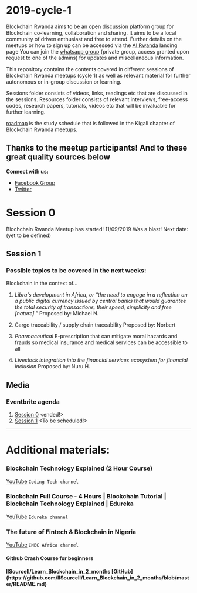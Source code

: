 # 2019-cycle-1
Blockchain Rwanda aims to be an open discussion platform group for Blockchain co-learning, collaboration and sharing. It aims to be a local community of driven enthusiast and free to attend. Further details on the meetups or how to sign up can be accessed via the [AI Rwanda](https://dnzengou-ai-rwanda.glitch.me/) landing page You can join the [whatsapp group](https://join.whatsapp.com/t/#) (private group, access granted upon request to one of the admins) for updates and miscellaneous information.  

This repository contains the contents covered in different sessions of Blockchain Rwanda meetups (cycle 1) as well as relevant material for further autonomous or in-group discussion or learning. 

Sessions folder consists of videos, links, readings etc that are discussed in the sessions. Resources folder consists of relevant interviews, free-access codes, research papers, tutorials, videos etc that will be invaluable for further learning. 

[roadmap](https://github.com/#) is the study schedule that is followed in the Kigali chapter of Blockchain Rwanda meetups.

## Thanks to the meetup participants! And to these great quality sources below


**Connect with us:**

- [Facebook Group](https://www.facebook.com/groups/blockchain.rw/)
- [Twitter](https://twitter.com/blockchainrw)


# Session 0
Blochchain Rwanda Meetup has started! 11/09/2019 Was a blast! Next date: (yet to be defined)

## Session 1
### Possible topics to be covered in the next weeks:

Blockchain in the context of...

1. *Libra's development in Africa, or “the need to engage in a reflection on a public digital currency issued by central banks that would guarantee the total security of transactions, their speed, simplicity and free [nature].”*
Proposed by: Michael N.

2. Cargo traceability / supply chain traceability
Proposed by: Norbert

3. *Pharmaceutical*
E-prescription that can mitigate moral hazards and frauds so medical insurance and medical services can be accessible to all

4. *Livestock integration into the financial services ecosystem for financial inclusion*
Proposed by: Nuru H.


## Media
### Eventbrite agenda
1. [Session 0](https://www.eventbrite.com/e/blockchain-rwanda-meetup-tickets-71805254449) <ended!>
2. [Session 1](https://www.eventbrite.com/e/#) <To be scheduled!>

<hr>

# Additional materials:

### Blockchain Technology Explained (2 Hour Course)
[YouTube](https://youtu.be/qOVAbKKSH10)
`Coding Tech channel`

### Blockchain Full Course - 4 Hours | Blockchain Tutorial | Blockchain Technology Explained | Edureka
[YouTube](https://www.youtu.be/QCvL-DWcojc)
`Edureka channel`

### The future of Fintech & Blockchain in Nigeria
[YouTube](https://www.youtu.be/kqJpHWvRZ2g)
`CNBC Africa channel`

#### Github Crash Course for beginners
<h4> llSourcell/Learn_Blockchain_in_2_months
[GitHub](https://github.com/llSourcell/Learn_Blockchain_in_2_months/blob/master/README.md)

